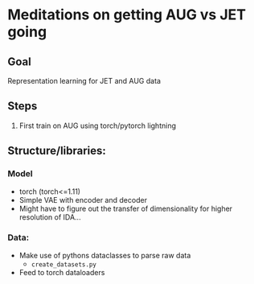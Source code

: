 # Meditations on getting AUG vs JET going

## Goal

Representation learning for JET and AUG data

## Steps

1. First train on AUG using torch/pytorch lightning

## Structure/libraries:

### Model 

- torch (torch<=1.11) 
- Simple VAE with encoder and decoder
- Might have to figure out the transfer of dimensionality for higher resolution of IDA...

### Data: 
    
- Make use of pythons dataclasses to parse raw data 
    - `create_datasets.py`
- Feed to torch dataloaders